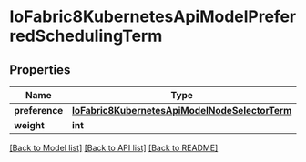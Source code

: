# IoFabric8KubernetesApiModelPreferredSchedulingTerm

## Properties
Name | Type | Description | Notes
------------ | ------------- | ------------- | -------------
**preference** | [**IoFabric8KubernetesApiModelNodeSelectorTerm**](IoFabric8KubernetesApiModelNodeSelectorTerm.md) |  | [optional] 
**weight** | **int** |  | [optional] 

[[Back to Model list]](../README.md#documentation-for-models) [[Back to API list]](../README.md#documentation-for-api-endpoints) [[Back to README]](../README.md)

